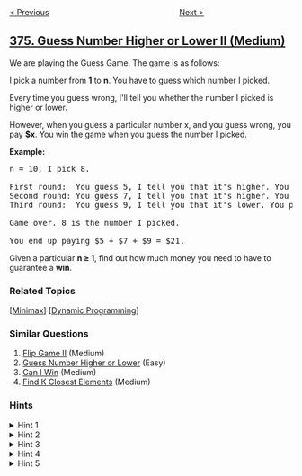 <!--|This file generated by command(leetcode description); DO NOT EDIT.    |-->
<!--+----------------------------------------------------------------------+-->
<!--|@author    openset <openset.wang@gmail.com>                           |-->
<!--|@link      https://github.com/openset                                 |-->
<!--|@home      https://github.com/tonymontaro/leetcode-hints                        |-->
<!--+----------------------------------------------------------------------+-->

[< Previous](https://github.com/tonymontaro/leetcode-hints/tree/master/problems/guess-number-higher-or-lower "Guess Number Higher or Lower")
　　　　　　　　　　　　　　　　
[Next >](https://github.com/tonymontaro/leetcode-hints/tree/master/problems/wiggle-subsequence "Wiggle Subsequence")

## [375. Guess Number Higher or Lower II (Medium)](https://leetcode.com/problems/guess-number-higher-or-lower-ii "猜数字大小 II")

<p>We are playing the Guess Game. The game is as follows:</p>

<p>I pick a number from <strong>1</strong> to <strong>n</strong>. You have to guess which number I picked.</p>

<p>Every time you guess wrong, I&#39;ll tell you whether the number I picked is higher or lower.</p>

<p>However, when you guess a particular number x, and you guess wrong, you pay <b>$x</b>. You win the game when you guess the number I picked.</p>

<p><b>Example:</b></p>

<pre>
n = 10, I pick 8.

First round:  You guess 5, I tell you that it&#39;s higher. You pay $5.
Second round: You guess 7, I tell you that it&#39;s higher. You pay $7.
Third round:  You guess 9, I tell you that it&#39;s lower. You pay $9.

Game over. 8 is the number I picked.

You end up paying $5 + $7 + $9 = $21.
</pre>

<p>Given a particular <strong>n &ge; 1</strong>, find out how much money you need to have to guarantee a <b>win</b>.</p>

### Related Topics
  [[Minimax](https://github.com/tonymontaro/leetcode-hints/tree/master/tag/minimax/README.md)]
  [[Dynamic Programming](https://github.com/tonymontaro/leetcode-hints/tree/master/tag/dynamic-programming/README.md)]

### Similar Questions
  1. [Flip Game II](https://github.com/tonymontaro/leetcode-hints/tree/master/problems/flip-game-ii) (Medium)
  1. [Guess Number Higher or Lower](https://github.com/tonymontaro/leetcode-hints/tree/master/problems/guess-number-higher-or-lower) (Easy)
  1. [Can I Win](https://github.com/tonymontaro/leetcode-hints/tree/master/problems/can-i-win) (Medium)
  1. [Find K Closest Elements](https://github.com/tonymontaro/leetcode-hints/tree/master/problems/find-k-closest-elements) (Medium)

### Hints
<details>
<summary>Hint 1</summary>
The best strategy to play the game is to minimize the maximum loss you could possibly face. Another strategy is to minimize the expected loss. Here, we are interested in the <b>first</b> scenario.
</details>

<details>
<summary>Hint 2</summary>
Take a small example (n = 3). What do you end up paying in the worst case?
</details>

<details>
<summary>Hint 3</summary>
Check out <a href="https://en.wikipedia.org/wiki/Minimax">this article</a> if you're still stuck.
</details>

<details>
<summary>Hint 4</summary>
The purely recursive implementation of minimax would be worthless for even a small n. You MUST use dynamic programming.
</details>

<details>
<summary>Hint 5</summary>
As a follow-up, how would you modify your code to solve the problem of minimizing the expected loss, instead of the worst-case loss?
</details>
